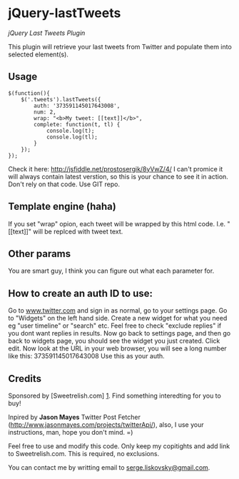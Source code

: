 jQuery-lastTweets
=================

*jQuery Last Tweets Plugin*

This plugin will retrieve your last tweets from Twitter and populate them into selected element(s).

Usage
-----

	$(function(){
	    $('.tweets').lastTweets({
	        auth: '373591145017643008',
	        num: 2,
	        wrap: "<b>My tweet: [[text]]</b>",
	        complete: function(t, tl) {
	            console.log(t);
	            console.log(tl);
	        }
	    });
	});

Check it here: http://jsfiddle.net/prostosergik/8yVwZ/4/ I can't promice it will always contain latest verstion, so this is your chance to see it in action. Don't rely on that code. Use GIT repo.

Template engine (haha)
-----------------------

If you set "wrap" opion, each tweet will be wrapped by this html code. I.e. "[[text]]" will be replced with tweet text.

Other params
------------

You are smart guy, I think you can figure out what each parameter for.

How to create an auth ID to use:
-------------------------------

Go to www.twitter.com and sign in as normal, go to your settings page.
Go to "Widgets" on the left hand side.
Create a new widget for what you need eg "user timeline" or "search" etc. 
Feel free to check "exclude replies" if you dont want replies in results.
Now go back to settings page, and then go back to widgets page, you should
see the widget you just created. Click edit.
Now look at the URL in your web browser, you will see a long number like this:
373591145017643008
Use this as your auth.


Credits
-------

Sponsored by [Sweetrelish.com] [1]. Find something interedting for you to buy!

Inpired by **Jason Mayes** Twitter Post Fetcher (http://www.jasonmayes.com/projects/twitterApi/), also, I use your instructions, man, hope you don't mind. =)  

Feel free to use and modify this code. Only keep my copitights and add link to Sweetrelish.com. This is required, no exclusions.

You can contact me by writting email to <serge.liskovsky@gmail.com>.

  [1]: http://sweetrelish.com/        "Sweetrelish.com"